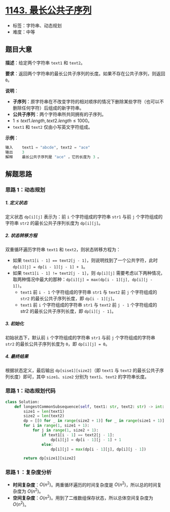 # [1143. 最长公共子序列](https://leetcode.cn/problems/longest-common-subsequence/)

- 标签：字符串、动态规划
- 难度：中等

## 题目大意

**描述**：给定两个字符串 `text1` 和 `text2`。

**要求**：返回两个字符串的最长公共子序列的长度。如果不存在公共子序列，则返回 `0`。

**说明**：

- **子序列**：原字符串在不改变字符的相对顺序的情况下删除某些字符（也可以不删除任何字符）后组成的新字符串。
- **公共子序列**：两个字符串所共同拥有的子序列。
- $1 \le text1.length, text2.length \le 1000$。
- `text1` 和 `text2` 仅由小写英文字符组成。

**示例**：

```Python
输入    text1 = "abcde", text2 = "ace" 
输出    3  
解释    最长公共子序列是 "ace" ，它的长度为 3 。
```

## 解题思路

### 思路 1：动态规划

##### 1. 定义状态

定义状态 `dp[i][j]` 表示为：前 `i` 个字符组成的字符串 `str1` 与前 `j` 个字符组成的字符串 `str2` 的最长公共子序列长度为 `dp[i][j]`。

##### 2. 状态转移方程

双重循环遍历字符串 `text1` 和 `text2`，则状态转移方程为：

- 如果 `text1[i - 1] == text2[j - 1]`，则说明找到了一个公共字符，此时 `dp[i][j] = dp[i - 1][j - 1] + 1`。
- 如果 `text1[i - 1] != text2[j - 1]`，则 `dp[i][j]` 需要考虑以下两种情况，取两种情况中最大的那种：`dp[i][j] = max(dp[i - 1][j], dp[i][j - 1])`。
  - `text1` 前 `i - 1` 个字符组成的字符串 `str1` 与 `text2` 前 `j` 个字符组成的 `str2` 的最长公共子序列长度，即 `dp[i - 1][j]`。
  - `text1` 前 `i` 个字符组成的字符串 `str1` 与 `text2` 前 `j - 1` 个字符组成的 str2 的最长公共子序列长度，即 `dp[i][j - 1]`。

##### 3. 初始化

初始状态下，默认前 `i` 个字符组成的字符串 `str1` 与前 `j` 个字符组成的字符串 `str2` 的最长公共子序列长度为 `0`，即 `dp[i][j] = 0`。

##### 4. 最终结果

根据状态定义，最后输出 `dp[sise1][size2]`（即 `text1` 与 `text2` 的最长公共子序列长度）即可，其中 `size1`、`size2` 分别为 `text1`、`text2` 的字符串长度。

### 思路 1：动态规划代码

```Python
class Solution:
    def longestCommonSubsequence(self, text1: str, text2: str) -> int:
        size1 = len(text1)
        size2 = len(text2)
        dp = [[0 for _ in range(size2 + 1)] for _ in range(size1 + 1)]
        for i in range(1, size1 + 1):
            for j in range(1, size2 + 1):
                if text1[i - 1] == text2[j - 1]:
                    dp[i][j] = dp[i - 1][j - 1] + 1
                else:
                    dp[i][j] = max(dp[i - 1][j], dp[i][j - 1])

        return dp[size1][size2]
```

### 思路 1 ：复杂度分析

- **时间复杂度**：$O(n^2)$。两重循环遍历的时间复杂度是 $O(n^2)$，所以总的时间复杂度为 $O(n^2)$。
- **空间复杂度**：$O(n^2)$。用到了二维数组保存状态，所以总体空间复杂度为 $O(n^2)$。


